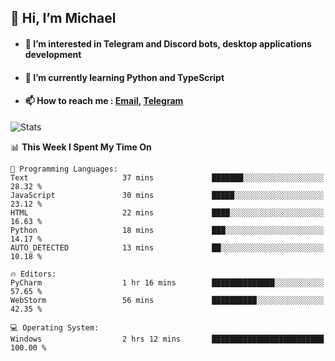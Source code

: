 ## 👋 Hi, I’m Michael
- #### 👀 I’m interested in Telegram and Discord bots, desktop applications development
- #### 🌱 I’m currently learning Python and TypeScript
- #### 📫 How to reach me : [Email](mailto:misha@kurapov.ru), [Telegram](https://t.me/mickr7)

![Stats](https://github-readme-stats.vercel.app/api?username=krpff&show_icons=true&theme=github_dark&hide_border=true&hide=issues&count_private=true&layout=compact)


<!--START_SECTION:waka-->
📊 **This Week I Spent My Time On** 

```text
💬 Programming Languages: 
Text                     37 mins             ███████░░░░░░░░░░░░░░░░░░   28.32 % 
JavaScript               30 mins             █████░░░░░░░░░░░░░░░░░░░░   23.12 % 
HTML                     22 mins             ████░░░░░░░░░░░░░░░░░░░░░   16.63 % 
Python                   18 mins             ███░░░░░░░░░░░░░░░░░░░░░░   14.17 % 
AUTO_DETECTED            13 mins             ██░░░░░░░░░░░░░░░░░░░░░░░   10.18 % 

🔥 Editors: 
PyCharm                  1 hr 16 mins        ██████████████░░░░░░░░░░░   57.65 % 
WebStorm                 56 mins             ██████████░░░░░░░░░░░░░░░   42.35 % 

💻 Operating System: 
Windows                  2 hrs 12 mins       █████████████████████████   100.00 % 

```


<!--END_SECTION:waka-->
